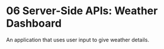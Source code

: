 # 06 Server-Side APIs: Weather Dashboard

An application that uses user input to give weather details.
